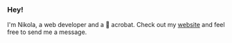 ### Hey!

I'm Nikola, a web developer and a 🎪 acrobat. Check out my [website](https://risticnikola.com) and feel free to send me a message.

